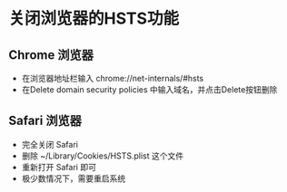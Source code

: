 # 关闭浏览器的HSTS功能

## Chrome 浏览器

* 在浏览器地址栏输入 chrome://net-internals/#hsts
* 在Delete domain security policies 中输入域名，并点击Delete按钮删除

## Safari 浏览器

* 完全关闭 Safari
* 删除 ~/Library/Cookies/HSTS.plist 这个文件
* 重新打开 Safari 即可
* 极少数情况下，需要重启系统